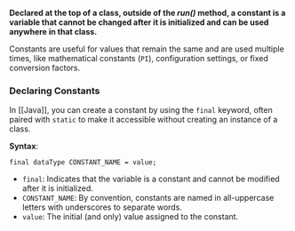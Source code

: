 **Declared at the top of a class, outside of the *run()* method, a constant is a variable that cannot be changed after it is initialized and can be used anywhere in that class.**

Constants are useful for values that remain the same and are used multiple times, like mathematical constants (`PI`), configuration settings, or fixed conversion factors.
### Declaring Constants

In [[Java]], you can create a constant by using the `final` keyword, often paired with `static` to make it accessible without creating an instance of a class.

**Syntax**:

`final dataType CONSTANT_NAME = value;`

- `final`: Indicates that the variable is a constant and cannot be modified after it is initialized.
- `CONSTANT_NAME`: By convention, constants are named in all-uppercase letters with underscores to separate words.
- `value`: The initial (and only) value assigned to the constant.